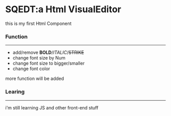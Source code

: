 # SQEDT:a Html VisualEditor

this is my first Html Component

### Function

***

* add/remove **BOLD**/*ITALIC*/~~STRIKE~~
* change font size by Num
* change font size to bigger/smaller
* change font color

more function will be added


### Learing

***

i'm still learning JS and other front-end stuff
